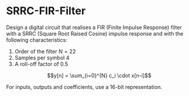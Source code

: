 # SRRC-FIR-Filter

Design a digital circuit that realises a FIR (Finite Impulse Response) filter with a SRRC (Square Root Raised Cosine) impulse response and with the following characteristics:
1. Order of the filter $N = 22$
2. Samples per symbol 4
3. A roll-off factor of 0.5

$$y[n] = \sum_{i=0}^{N} c_i \cdot x[n-i]$$

For inputs, outputs and coefficients, use a 16-bit representation.
